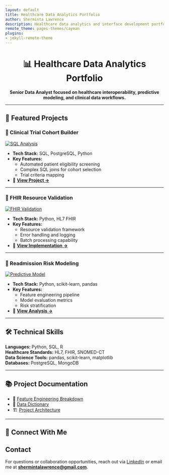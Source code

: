 ```yaml
---
layout: default
title: Healthcare Data Analytics Portfolio
author: Sherminta Lawrence
description: Healthcare data analytics and interface development portfolio
remote_theme: pages-themes/cayman
plugins:
- jekyll-remote-theme
---
```


<!-- 🔥 Banner (optional visual flair with emoji) -->
<h1 align="center">📊 Healthcare Data Analytics Portfolio</h1>
<p align="center"><strong>Senior Data Analyst focused on healthcare interoperability, predictive modeling, and clinical data workflows.</strong></p>

---

## 🏥 Featured Projects

### 📌 Clinical Trial Cohort Builder
[![SQL Analysis](assets/images/sql_analysis.png)](https://github.com/MitaJuanita/DA_project/blob/main/notebooks/active/Clinical_Trial_List.ipynb)

- **Tech Stack:** SQL, PostgreSQL, Python  
- **Key Features:**
  - Automated patient eligibility screening
  - Complex SQL joins for cohort selection
  - Trial criteria mapping  
- 🔗 [**View Project →**](https://github.com/MitaJuanita/DA_project/blob/main/notebooks/active/Clinical_Trial_List.ipynb)

---

### 🧪 FHIR Resource Validation
[![FHIR Validation](assets/images/fhir_validation.png)](https://github.com/MitaJuanita/DA_project/blob/main/notebooks/active/FHIR_Project.ipynb)

- **Tech Stack:** Python, HL7 FHIR  
- **Key Features:**
  - Resource validation framework
  - Error handling and logging
  - Batch processing capability  
- 🔗 [**View Implementation →**](https://github.com/MitaJuanita/DA_project/blob/main/notebooks/active/FHIR_Project.ipynb)

---

### 🧠 Readmission Risk Modeling
[![Predictive Model](assets/images/prediction_model.png)](https://github.com/MitaJuanita/DA_project/blob/main/notebooks/active/Readmission_Modeling.ipynb)

- **Tech Stack:** Python, scikit-learn, pandas  
- **Key Features:**
  - Feature engineering pipeline
  - Model evaluation metrics
  - Risk stratification  
- 🔗 [**View Analysis →**](https://github.com/MitaJuanita/DA_project/blob/main/notebooks/active/Readmission_Modeling.ipynb)

---

## 🛠 Technical Skills

<!-- Better than a table for readability -->
**Languages:** Python, SQL, R  
**Healthcare Standards:** HL7, FHIR, SNOMED-CT  
**Data Science Tools:** pandas, scikit-learn, matplotlib  
**Databases:** PostgreSQL, MongoDB  

---

## 📚 Project Documentation

- 📌 [Feature Engineering Breakdown](docs/Feature_Engineering_Breakdown.md)
- 📘 [Data Dictionary](docs/Data_Dictionary.md)
- 🏗 [Project Architecture](docs/Architecture.md)

---

## 🔗 Connect With Me

## Contact
For questions or collaboration opportunities, reach out via [LinkedIn](https://linkedin.com/in/shermintalawrence) or email me at **shermintalawrence@gmail.com**.

